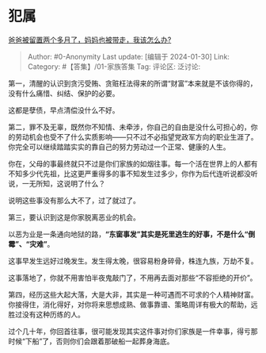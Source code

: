 # 犯属
[爸爸被留置两个多月了，妈妈也被带走，我该怎么办?](https://www.zhihu.com/question/613459857/answer/3381229403)

> Author: #0-Anonymity
> Last update: [编辑于 2024-01-30]
> Link:
> Category: #【答集】/01-家族答集
> Tag: 
> 评论区:
> 泛讨论:

第一，清醒的认识到贪污受贿、贪赃枉法得来的所谓“财富”本来就是不该你得的，没有什么痛惜、纠结、保护的必要。

这都是孽债，早点清偿没什么不好。

第二，罪不及无辜，既然你不知情、未牵涉，你自己的自由是没什么可担心的，你的劳动机会也受不了什么实质影响——只不过不必指望党政军方向的职业生涯了。你完全可以继续踏踏实实的靠自己的努力劳动过一个正常、健康的人生。

你在，父母的事最终就只不过是你们家族的如烟往事。每一个活在世界上的人都有不知多少代先祖，比这更严重得多的事不知发生过多少，你作为后代连听说都没听说，一无所知，这说明了什么？

说明这些事没有那么大不了，过了就过了。

第三，要认识到这是你家脱离恶业的机会。

以恶为业是一条通向地狱的路，**“东窗事发”其实是死里逃生的好事，不是什么“倒霉”、“灾难”**。

这事早发生远好过晚发生。发生得太晚，很容易粉身碎骨，株连九族，万劫不复。

这事落地了，你就不用害怕半夜鬼敲门了，不用再去面对那些“不容拒绝的开价”。

第四，经历这些大起大落，大是大非，其实是一种可遇而不可求的个人精神财富。你接得住，消化得好，对你将来思想成熟、做事靠谱、策略周详有极大的帮助，远胜过没有这种历练的人。

过个几十年，你回首往事，很可能发现其实这件事对你们家族是一件幸事，得亏那时候“下船”了，否则你们会跟着那破船一起葬身海底。